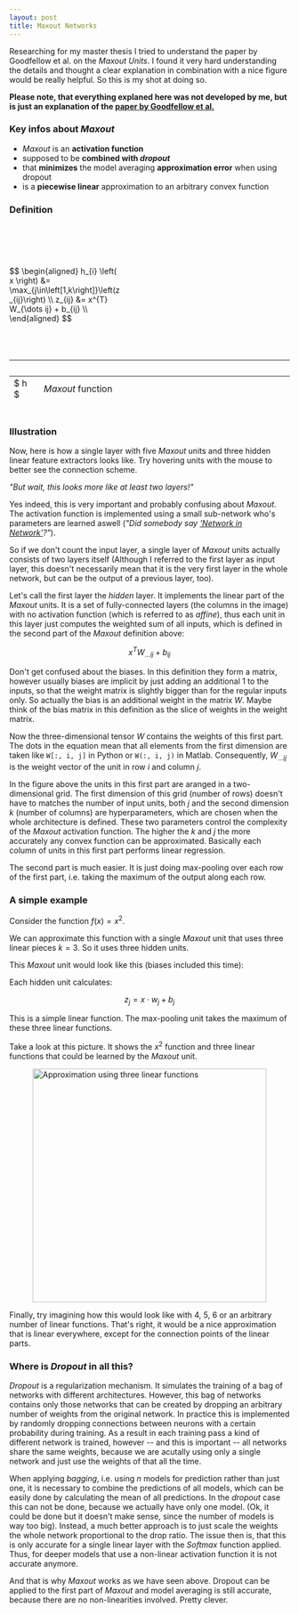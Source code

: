 ```yaml
---
layout: post
title: Maxout Networks
---
```


Researching for my master thesis I tried to understand the paper by Goodfellow 
et al. on the *Maxout Units*. I found it very hard understanding the details
and thought a clear explanation in combination with a nice figure would be 
really helpful. So this is my shot at doing so.

__Please note, that everything explaned here was not developed by me, but is
just an explanation of the [paper by Goodfellow et al.](http://arxiv.org/abs/1302.4389)__

### Key infos about *Maxout*

- *Maxout* is an __activation function__
- supposed to be __combined with *dropout*__
- that __minimizes__ the model averaging __approximation error__ when using dropout
- is a __piecewise linear__ approximation to an arbitrary convex function

### Definition
<script type="text/x-mathjax-config">
  MathJax.Hub.Config({
    tex2jax: {
      inlineMath: [["$","$"],["\\(","\\)"]]
    }
  });
</script>
<div style="padding: 5% 0;">
  <div style="float: left; width: 40%; padding: 10% 0">
    $$
    \begin{aligned}
    h_{i} \left( x \right) &= \max_{j\in\left[1,k\right]}\left(z_{ij}\right) \\
    z_{ij} &= x^{T} W_{\dots ij} + b_{ij} \\
    \end{aligned}
    $$
  </div>

  <table style="float: left; height: 5em">
    <thead>
    <tr>
      <th>&nbsp;</th>
      <th>&nbsp;</th>
    </tr>
    </thead>
    <tbody>
      <tr><td>$ h $</td><td><em>Maxout</em> function</td></tr>
      <tr><td>$ x $</td><td>Input ($\in \mathbb{R}^{d}$)</td></tr>
      <tr><td>$ W $</td><td>4D tensor of learned weights ($\in \mathbb{R}^{d\times m \times k}$)</td></tr>
      <tr><td>$ d $</td><td>Number of input units (length of x)</td></tr>
      <tr><td>$ m $</td><td>Number of units in each linear feature extractor (complexity)</td></tr>
      <tr><td>$ k $</td><td>Number of linear feature extractors</td></tr>
      <tr><td>$ b $</td><td>Matrix of learned biases ($\in \mathbb{R}^{m\times k}$)</td></tr>
      <tr><td>$ i $</td><td>Runs over the number of <em>Maxout</em> units ($\in \left[1,m \right]$)</td></tr>
      <tr><td>$ j $</td><td>Runs over the number of feature extractors ($\in \left[1,k \right]$)</td></tr>
    </tbody>
  </table>
</div>
<div style="clear: left"></div>

### Illustration

Now, here is how a single layer with five *Maxout* units and three hidden linear 
feature extractors looks like. Try hovering units with the mouse to better see 
the connection scheme.

<script type="text/javascript" src="/js/raphael/raphael-min.js"></script>
<script type="text/javascript" src="/js/raphael/raphael-utils.js"></script>
<script type="text/javascript" src="/js/raphael/net/nodes.js"></script>
<script type="text/javascript" src="/js/raphael/net/links.js"></script>
<script type="text/javascript" src="/js/raphael/net/net.js"></script>
<script type="text/javascript" src="/js/raphael/net/layers.js"></script>
<script type="text/javascript" src="/js/raphael/net/gradient-plugin.js"></script>

<div id="svg-container-0" class="svg-container"></div>

<script type="text/javascript">
  Raphael.fn.arrow = function(x1, y1, x2, y2, size) {
    var angle = Raphael.angle(x1, y1, x2, y2);
    var a45   = Raphael.rad(angle-45);
    var a45m  = Raphael.rad(angle+45);
    var a135  = Raphael.rad(angle-135);
    var a135m = Raphael.rad(angle+135);
    var x1a = x1 + Math.cos(a135) * size;
    var y1a = y1 + Math.sin(a135) * size;
    var x1b = x1 + Math.cos(a135m) * size;
    var y1b = y1 + Math.sin(a135m) * size;
    var x2a = x2 + Math.cos(a45) * size;
    var y2a = y2 + Math.sin(a45) * size;
    var x2b = x2 + Math.cos(a45m) * size;
    var y2b = y2 + Math.sin(a45m) * size;
    return this.path(
//      "M"+x1+" "+y1+"L"+x1a+" "+y1a+
//      "M"+x1+" "+y1+"L"+x1b+" "+y1b+
      "M"+x1+" "+y1+"L"+x2+" "+y2+
      "M"+x2+" "+y2+"L"+x2a+" "+y2a+
      "M"+x2+" "+y2+"L"+x2b+" "+y2b
    );
  };
  function net0() {
    var svgWidth = 700;
    var svgHeight = 260;
    var raphael = Raphael("svg-container-0", '100%', '100%');
    raphael.setViewBox(0, 0, svgWidth, svgHeight, true);
    //$("#svg-container").css("padding-bottom", ((svgHeight/svgWidth)*100) + "%")
    
    var black = "rgb(0,0,0)";
    var green = "rgb(0,255,0)";
    var blue = "rgb(0,0,255)"
    var grey = "rgb(180,180,180)";
    var darkGrey = "rgb(100,100,100)";
    
    var numMaxoutUnits = 5;
    
    var net = new Net(raphael);
    var neuronRadius = 5;
    var inLayer = new FullyConnectedLayer(new Node(100, 70, neuronRadius, 0, black), numMaxoutUnits, 30);
    var fcLayer1 = new FullyConnectedLayer(new Node(200, 110, neuronRadius, 0, green), numMaxoutUnits, 30);
    var fcLayer2 = new FullyConnectedLayer(new Node(250, 70, neuronRadius, 0, green), numMaxoutUnits, 30);
    var fcLayer3 = new FullyConnectedLayer(new Node(300, 30, neuronRadius, 0, green), numMaxoutUnits, 30);
    var maxLayer = new FullyConnectedLayer(new Node(400, 70, neuronRadius, 0, blue), numMaxoutUnits, 30);
    inLayer.link(fcLayer1);
    inLayer.link(fcLayer2);
    inLayer.link(fcLayer3);
    net.addLayer(inLayer).addLayer(fcLayer1).addLayer(fcLayer2).addLayer(fcLayer3).addLayer(maxLayer);
    for(var i = 0; i < maxLayer.nodes.length; i++) {
      net.link(i + 4*numMaxoutUnits, i + numMaxoutUnits);
      net.link(i + 4*numMaxoutUnits, i + 2*numMaxoutUnits);
      net.link(i + 4*numMaxoutUnits, i + 3*numMaxoutUnits);
    }
    var bias = new FullyConnectedLayer(new Node(100, 220, neuronRadius, 0, grey), 1, 0);
    
    bias.link(fcLayer1);
    bias.link(fcLayer2);
    bias.link(fcLayer3);
    net.addLayer(bias);
    
    var inputNeuronIndexes = Array.apply(null, Array(numMaxoutUnits)).map(function (_, i) {return i;});
    var fcNeuronIndexes = Array.apply(null, Array(3*numMaxoutUnits)).map(function (_, i) {return i+numMaxoutUnits;});
    var maxPoolNeuronIndexes = Array.apply(null, Array(numMaxoutUnits)).map(function (_, i) {return i+4*numMaxoutUnits;});
    var biasIndexes = [5*numMaxoutUnits]
    
    // draw
    net.draw(raphael);
    Array.apply(null, Array(numMaxoutUnits)).map(function (_, i) {return i+3*numMaxoutUnits;}).forEach(function(idx) {
      net.nodes[idx].nodeView.toBack();
    });
    
    // indexes
    var dArrow = raphael.arrow(80, 70, 80, 190, 3).toBack();
    dArrow.attr({"stroke": darkGrey});
    var textD = raphael.text(70, 80, "d");
    textD.attr({ "font-size": 16, "font-family": "Arial, Helvetica, sans-serif", "fill": darkGrey });
    
    var kArrow = raphael.arrow(200, 250, 300, 170, 3).toBack();
    kArrow.attr({"stroke": darkGrey});
    var textK = raphael.text(230, 240, "k");
    textK.attr({ "font-size": 16, "font-family": "Arial, Helvetica, sans-serif", "fill": darkGrey });
    
    var mArrow = raphael.arrow(320, 30, 320, 150, 3).toBack();
    mArrow.attr({"stroke": darkGrey});
    var textM = raphael.text(330, 40, "m");
    textM.attr({ "font-size": 16, "font-family": "Arial, Helvetica, sans-serif", "fill": darkGrey });
    
    var mArrow = raphael.arrow(420, 70, 420, 190, 3).toBack();
    mArrow.attr({"stroke": darkGrey});
    var textM = raphael.text(430, 80, "m");
    textM.attr({ "font-size": 16, "font-family": "Arial, Helvetica, sans-serif", "fill": darkGrey });


    var textX = raphael.text(100, 50, "x");
    textX.attr({ "font-size": 16, "font-family": "Arial, Helvetica, sans-serif", "fill": black });

    var textZ = raphael.text(300, 10, "z");
    textZ.attr({ "font-size": 16, "font-family": "Arial, Helvetica, sans-serif", "fill": black });
    
    var textH = raphael.text(400, 50, "h");
    textH.attr({ "font-size": 16, "font-family": "Arial, Helvetica, sans-serif", "fill": black });

    var textX = raphael.text(560, 20, "Input Units");
    textX.attr({ "font-size": 16, "font-family": "Arial, Helvetica, sans-serif" });
    var textFC = raphael.text(600, 40, "Fully-connected Units");
    textFC.attr({ "font-size": 16, "font-family": "Arial, Helvetica, sans-serif", "fill": green });
    var textFC = raphael.text(587, 60, "Max-pooling Units");
    textFC.attr({ "font-size": 16, "font-family": "Arial, Helvetica, sans-serif", "fill": blue });
    var textBias = raphael.text(538, 80, "Bias");
    textBias.attr({ "font-size": 16, "font-family": "Arial, Helvetica, sans-serif", "fill": grey });
    
    var inputNeuronExample = new Node(500, 20, neuronRadius, 0, black);
    inputNeuronExample.draw(raphael);
    var fcNeuronExample = new Node(500, 40, neuronRadius, 0, green);
    fcNeuronExample.draw(raphael);
    var maxPoolNeuronExample = new Node(500, 60, neuronRadius, 0, blue);
    maxPoolNeuronExample.draw(raphael);
    var biasExample = new Node(500, 80, neuronRadius, 0, grey);
    biasExample.draw(raphael);
    
    inputNeuronExample.nodeView.mouseover(function() {
      inputNeuronExample.highlight();
      net.highlight(inputNeuronIndexes);
    });
    inputNeuronExample.nodeView.mouseout(function() {
      inputNeuronExample.unhighlight();
      net.unhighlight(inputNeuronIndexes);
    });
    
    fcNeuronExample.nodeView.mouseover(function() {
      fcNeuronExample.highlight();
      net.highlight(fcNeuronIndexes);
    });
    fcNeuronExample.nodeView.mouseout(function() {
      fcNeuronExample.unhighlight();
      net.unhighlight(fcNeuronIndexes);
    });
    
    maxPoolNeuronExample.nodeView.mouseover(function() {
      maxPoolNeuronExample.highlight();
      net.highlight(maxPoolNeuronIndexes);
    });
    maxPoolNeuronExample.nodeView.mouseout(function() {
      maxPoolNeuronExample.unhighlight();
      net.unhighlight(maxPoolNeuronIndexes);
    });
    
    biasExample.nodeView.mouseover(function() {
      biasExample.highlight();
      net.highlight(biasIndexes);
    });
    biasExample.nodeView.mouseout(function() {
      biasExample.unhighlight();
      net.unhighlight(biasIndexes);
    });
  }
  net0();
</script>

*"But wait, this looks more like at least two layers!"*

Yes indeed, this is very important and probably confusing about *Maxout*. The 
activation function is implemented using a small sub-network who's parameters 
are learned aswell (*"Did somebody say 
['Network in Network'](http://arxiv.org/abs/1312.4400)?"*).

So if we don't count the input layer, a single layer of *Maxout* units 
actually consists of two layers itself (Although I referred to the first layer 
as input layer, this doesn't necessarily mean that it is the
very first layer in the whole network, but can be the output of a previous layer, 
too).

Let's call the first layer the *hidden* layer. It implements the linear part of 
the *Maxout* units. It is a set of fully-connected layers (the columns in the image) 
with no activation function (which is referred to as *affine*), thus each unit 
in this layer just computes the weighted sum of all inputs, which is defined in 
the second part of the *Maxout* definition above: 

$$x^{T} W_{\dots ij} + b_{ij}$$

Don't get confused about the biases. In this definition they form a matrix, 
however usually biases are implicit by just adding an additional 1 to the inputs,
so that the weight matrix is slightly bigger than for the regular inputs only.
So actually the bias is an additional weight in the matrix $W$. Maybe think of
the bias matrix in this definition as the slice of weights in the weight matrix.

Now the three-dimensional tensor $W$ contains the weights of this first part. The 
dots in the equation mean that all elements from the first dimension are taken 
like `W[:, i, j]` in Python or `W(:, i, j)` in Matlab. 
Consequently, $W_{\dots ij}$ is the weight vector of the unit in row $i$ and 
column $j$.

In the figure above the units in this first part are aranged in a two-dimensional 
grid. The first dimension of this grid (number of rows) doesn't have to matches 
the number of input units, both $j$ and the second dimension $k$ 
(number of columns) are hyperparameters, which are chosen when 
the whole architecture is defined. These two parameters control the complexity of 
the *Maxout* activation function. The higher the $k$ and $j$ the more accurately
 any convex function can be approximated. Basically each column of units in this 
first part performs linear regression.

The second part is much easier. It is just doing max-pooling over each row of 
the first part, i.e. taking the maximum of the output along each row.

### A simple example

Consider the function $f\left(x\right)=x^{2}$.

We can approximate this function with a single *Maxout* unit that uses three 
linear pieces $k=3$. So it uses three hidden units.

This *Maxout* unit would look like this (biases included this time):

<div id="svg-container-1" class="svg-container"></div>

Each hidden unit calculates:

$$ z_{j} = x \cdot w_{j} + b_{j} $$ 

This is a simple linear function. The max-pooling unit takes the 
maximum of these three linear functions.

Take a look at this picture. It shows the $x^{2}$ function and three linear 
functions that could be learned by the *Maxout* unit.

<img style="display: block; width: 30em; margin: 0.5em auto 0.5em auto" src="{{ site.url }}/assets/approximation.svg" alt="Approximation using three linear functions">

Finally, try imagining how this would look like with 4, 5, 6 or an arbitrary 
number of linear functions. That's right, it would be a nice approximation that
is linear everywhere, except for the connection points of the linear parts.

<script type="text/javascript">
  function net1() {
    var svgWidth = 700;
    var svgHeight = 160;
    var raphael = Raphael("svg-container-1", '100%', '100%');
    raphael.setViewBox(0, 0, svgWidth, svgHeight, true);
    //$("#svg-container").css("padding-bottom", ((svgHeight/svgWidth)*100) + "%")
    
    var black = "rgb(0,0,0)";
    var grey = "rgb(180,180,180)";
    var green = "rgb(0,255,0)";
    var blue = "rgb(0,0,255)"
    
    var net = new Net(raphael);
    var neuronRadius = 5;
    var inLayer = new FullyConnectedLayer(new Node(100, 70, neuronRadius, 0, black), 1, 20);
    var fcLayer1 = new FullyConnectedLayer(new Node(200, 110, neuronRadius, 0, green), 1, 20);
    var fcLayer2 = new FullyConnectedLayer(new Node(250, 70, neuronRadius, 0, green), 1, 20);
    var fcLayer3 = new FullyConnectedLayer(new Node(300, 30, neuronRadius, 0, green), 1, 20);
    var maxLayer = new FullyConnectedLayer(new Node(400, 70, neuronRadius, 0, blue), 1, 20);
    inLayer.link(fcLayer1);
    inLayer.link(fcLayer2);
    inLayer.link(fcLayer3);
    net.addLayer(inLayer).addLayer(fcLayer1).addLayer(fcLayer2).addLayer(fcLayer3).addLayer(maxLayer);
    for(var i = 0; i < maxLayer.nodes.length; i++) {
      net.link(i + 4, i + 1);
      net.link(i + 4, i + 2);
      net.link(i + 4, i + 3);
    }
    var bias = new FullyConnectedLayer(new Node(100, 100, neuronRadius, 0, grey), 1, 0);
    
    bias.link(fcLayer1);
    bias.link(fcLayer2);
    bias.link(fcLayer3);
    net.addLayer(bias);
    
    var inputNeuronIndexes = [0];
    var fcNeuronIndexes = [1,2,3]
    var maxPoolNeuronIndexes = [4];
    var biasIndexes = [5];
    
    // draw
    net.draw(raphael);

    var textX = raphael.text(100, 50, "x");
    textX.attr({ "font-size": 16, "font-family": "Arial, Helvetica, sans-serif", "fill": black });

    var textZ = raphael.text(300, 10, "z");
    textZ.attr({ "font-size": 16, "font-family": "Arial, Helvetica, sans-serif", "fill": black });
    
    var textH = raphael.text(400, 50, "h");
    textH.attr({ "font-size": 16, "font-family": "Arial, Helvetica, sans-serif", "fill": black });

    var textX = raphael.text(560, 20, "Input Units");
    textX.attr({ "font-size": 16, "font-family": "Arial, Helvetica, sans-serif" });
    var textFC = raphael.text(600, 40, "Fully-connected Units");
    textFC.attr({ "font-size": 16, "font-family": "Arial, Helvetica, sans-serif", "fill": green });
    var textFC = raphael.text(587, 60, "Max-pooling Units");
    textFC.attr({ "font-size": 16, "font-family": "Arial, Helvetica, sans-serif", "fill": blue });
    var textBias = raphael.text(538, 80, "Bias");
    textBias.attr({ "font-size": 16, "font-family": "Arial, Helvetica, sans-serif", "fill": grey });
    
    var inputNeuronExample = new Node(500, 20, neuronRadius, 0, black);
    inputNeuronExample.draw(raphael);
    var fcNeuronExample = new Node(500, 40, neuronRadius, 0, green);
    fcNeuronExample.draw(raphael);
    var maxPoolNeuronExample = new Node(500, 60, neuronRadius, 0, blue);
    maxPoolNeuronExample.draw(raphael);
    var biasExample = new Node(500, 80, neuronRadius, 0, grey);
    biasExample.draw(raphael);
    
    inputNeuronExample.nodeView.mouseover(function() {
      inputNeuronExample.highlight();
      net.highlight(inputNeuronIndexes);
    });
    inputNeuronExample.nodeView.mouseout(function() {
      inputNeuronExample.unhighlight();
      net.unhighlight(inputNeuronIndexes);
    });
    
    fcNeuronExample.nodeView.mouseover(function() {
      fcNeuronExample.highlight();
      net.highlight(fcNeuronIndexes);
    });
    fcNeuronExample.nodeView.mouseout(function() {
      fcNeuronExample.unhighlight();
      net.unhighlight(fcNeuronIndexes);
    });
    
    maxPoolNeuronExample.nodeView.mouseover(function() {
      maxPoolNeuronExample.highlight();
      net.highlight(maxPoolNeuronIndexes);
    });
    maxPoolNeuronExample.nodeView.mouseout(function() {
      maxPoolNeuronExample.unhighlight();
      net.unhighlight(maxPoolNeuronIndexes);
    });
    
    biasExample.nodeView.mouseover(function() {
      biasExample.highlight();
      net.highlight(biasIndexes);
    });
    biasExample.nodeView.mouseout(function() {
      biasExample.unhighlight();
      net.unhighlight(biasIndexes);
    });
  }
  net1();
</script>

### Where is *Dropout* in all this?

*Dropout* is a regularization mechanism. It simulates the training of a bag of
networks with different architectures. However, this bag of networks contains
only those networks that can be created by dropping an arbitrary number of 
weights from the original network. In practice this is implemented by randomly
dropping connections between neurons with a certain probability during training.
As a result in each training pass a kind of different network is trained, however
-- and this is important -- all networks share the same weights, because we are
acutally using only a single network and just use the weights of that all the 
time.

When applying *bagging*, i.e. using $n$ models for prediction rather than just
one, it is necessary to combine the predictions of all models, which can be
easily done by calculating the mean of all predictions. In the *dropout* case
this can not be done, because we actually have only one model. (Ok, it could be
done but it doesn't make sense, since the number of models is way too big). 
Instead, a much better approach is to just scale the weights the whole network
proportional to the drop ratio. The issue then is, that this is only accurate
for a single linear layer with the *Softmax* function applied. Thus, for deeper
models that use a non-linear activation function it is not accurate anymore.

And that is why *Maxout* works as we have seen above. Dropout can be applied to 
the first part of *Maxout* and model averaging is still accurate, because there
are no non-linearities involved. Pretty clever.
